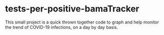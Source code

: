 # tests-per-positive-bamaTracker
This small project is a quick thrown together code to graph and help monitor the trend of COVID-19 infections, on a day by day basis.
